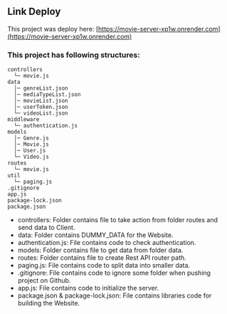 ## Link Deploy

This project was deploy here: [https://movie-server-xp1w.onrender.com](https://movie-server-xp1w.onrender.com)

### This project has following structures:

```
controllers
  └─ movie.js
data
  │─ genreList.json
  │─ mediaTypeList.json
  │─ movieList.json
  │─ userToken.json
  └─ videoList.json
middleware
  └─ authentication.js
models
  │─ Genre.js
  │─ Movie.js
  │─ User.js
  └─ Video.js
routes
  └─ movie.js
util
  └─ paging.js
.gitignore
app.js
package-lock.json
package.json
```

- controllers: Folder contains file to take action from folder routes and send data to Client.
- data: Folder contains DUMMY_DATA for the Website.
- authentication.js: File contains code to check authentication.
- models: Folder contains file to get data from folder data.
- routes: Folder contains file to create Rest API router path.
- paging.js: File contains code to split data into smaller data.
- .gitignore: File contains code to ignore some folder when pushing project on Github.
- app.js: File contains code to initialize the server.
- package.json & package-lock.json: File contains libraries code for building the Website.
